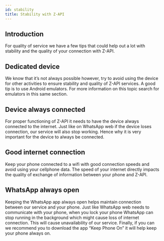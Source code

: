 ```yaml
---
id: stability
title: Stability with Z-API
---
```


## Introduction 

For quality of service we have a few tips that could help out a lot with stability and the quality of your connection with Z-API.


## Dedicated device 

We know that it’s not always possible however, try to avoid using the device for other activities to ensure stability and quality of Z-API services. A good tip is to use Android emulators. For more information on this topic search for emulators in this same section.


## Device always connected 



For proper functioning of Z-API it needs to have the device always connected to the internet. Just like on WhatsApp web if the device loses connection, our service will also stop working. Hence why it is very important for the device to always be connected.


## Good internet connection  

Keep your phone connected to a wifi with good connection speeds and avoid using your cellphone data. The speed of your internet directly impacts the quality of exchange of information between your phone and Z-API.

## WhatsApp always open

Keeping the WhatsApp app always open helps maintain connection between our service and your phone. Just like WhatsApp web needs to communicate with your phone, when you lock your phone WhatsApp can stop running in the background which might cause loss of internet connection. This will cause unavailability of our service. Finally, if you can we recommend you to download  the app “Keep Phone On” it will help keep your phone always on.
